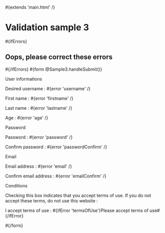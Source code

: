 \#{extends 'main.html' /}

# Validation sample 3

\#{ifErrors}

## Oops, please correct these errors

\#{/ifErrors} \#{form @Sample3.handleSubmit()}

User informations

Desired username : <span class="error">\#{error 'username' /}</span>

First name : <span class="error">\#{error 'firstname' /}</span>

Last name : <span class="error">\#{error 'lastname' /}</span>

Age : <span class="error">\#{error 'age' /}</span>

Password

Password : <span class="error">\#{error 'password' /}</span>

Confirm password : <span class="error">\#{error 'passwordConfirm' /}</span>

Email

Email address : <span class="error">\#{error 'email' /}</span>

Confirm email address : <span class="error">\#{error 'emailConfirm' /}</span>

Conditions

Checking this box indicates that you accept terms of use. If you do not accept these terms, do not use this website :

I accept terms of use : <span class="error">\#{ifError 'termsOfUse'}Please accept terms of use\#{/ifError}</span>

\#{/form}

